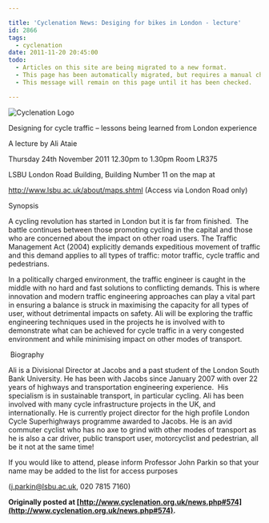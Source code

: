 ```yaml
---

title: 'Cyclenation News: Desiging for bikes in London - lecture'
id: 2866
tags:
  - cyclenation
date: 2011-11-20 20:45:00
todo:
  - Articles on this site are being migrated to a new format.
  - This page has been automatically migrated, but requires a manual check-&-tune to ensure the format and links all work as expected.
  - This message will remain on this page until it has been checked.

---
```


![Cyclenation Logo](http://www.pompeybug.co.uk/wp-content/plugins/wp-cyclenation-news/cnlogo.jpg)<p style="text-align: left">Designing for cycle traffic &ndash; lessons being learned from London experience 

A lecture by Ali Ataie

Thursday 24th November 2011 12.30pm to 1.30pm Room LR375

LSBU London Road Building, Building Number 11 on the map at

http://www.lsbu.ac.uk/about/maps.shtml (Access via London Road only)

Synopsis

A  cycling revolution has started in London but it is far from finished.&nbsp;  The battle continues between those promoting cycling in the capital and  those who are concerned about the impact on other road users. The  Traffic Management Act (2004) explicitly demands expeditious movement of  traffic and this demand applies to all types of traffic: motor traffic,  cycle traffic and pedestrians.

In  a politically charged environment, the traffic engineer is caught in  the middle with no hard and fast solutions to conflicting demands. This  is where innovation and modern traffic engineering approaches can play a  vital part in ensuring a balance is struck in maximising the capacity  for all types of user, without detrimental impacts on safety. Ali will  be exploring the traffic engineering techniques used in the projects he  is involved with to demonstrate what can be achieved for cycle traffic  in a very congested environment and while minimising impact on other  modes of transport.&nbsp;

&nbsp;Biography

Ali  is a Divisional Director at Jacobs and a past student of the London  South Bank University. He has been with Jacobs since January 2007 with  over 22 years of highways and transportation engineering experience.&nbsp;  His specialism is in sustainable transport, in particular cycling. Ali  has been involved with many cycle infrastructure projects in the UK, and  internationally. He is currently project director for the high profile  London Cycle Superhighways programme awarded to Jacobs. He is an avid  commuter cyclist who has no axe to grind with other modes of transport  as he is also a car driver, public transport user, motorcyclist and  pedestrian, all be it not at the same time!

If you would like to attend, please inform Professor John Parkin so that your name may be added to the list for access purposes

(j.parkin@lsbu.ac.uk, 020 7815 7160)

**Originally posted at [http://www.cyclenation.org.uk/news.php#574](http://www.cyclenation.org.uk/news.php#574).**